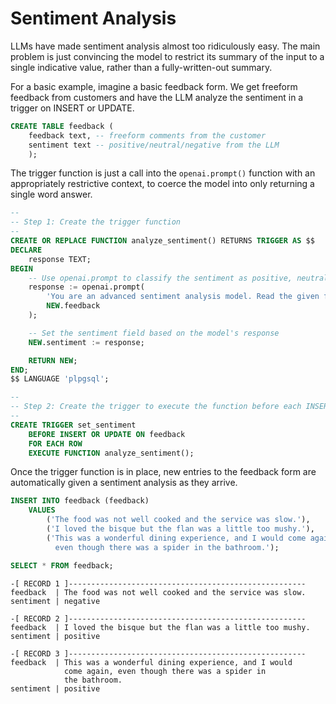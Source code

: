 # Sentiment Analysis

LLMs have made sentiment analysis almost too ridiculously easy. The main problem is just convincing the model to restrict its summary of the input to a single indicative value, rather than a fully-written-out summary.

For a basic example, imagine a basic feedback form. We get freeform feedback from customers and have the LLM analyze the sentiment in a trigger on INSERT or UPDATE.

```sql
CREATE TABLE feedback (
    feedback text, -- freeform comments from the customer
    sentiment text -- positive/neutral/negative from the LLM
    );
```

The trigger function is just a call into the `openai.prompt()` function with an appropriately restrictive context, to coerce the model into only returning a single word answer.

```sql
--
-- Step 1: Create the trigger function
--
CREATE OR REPLACE FUNCTION analyze_sentiment() RETURNS TRIGGER AS $$
DECLARE
    response TEXT;
BEGIN
    -- Use openai.prompt to classify the sentiment as positive, neutral, or negative
    response := openai.prompt(
        'You are an advanced sentiment analysis model. Read the given feedback text carefully and classify it as one of the following sentiments only: "positive", "neutral", or "negative". Respond with exactly one of these words and no others, using lowercase and no punctuation',
        NEW.feedback
    );

    -- Set the sentiment field based on the model's response
    NEW.sentiment := response;

    RETURN NEW;
END;
$$ LANGUAGE 'plpgsql';

--
-- Step 2: Create the trigger to execute the function before each INSERT or UPDATE
--
CREATE TRIGGER set_sentiment
    BEFORE INSERT OR UPDATE ON feedback
    FOR EACH ROW
    EXECUTE FUNCTION analyze_sentiment();
```

Once the trigger function is in place, new entries to the feedback form are automatically given a sentiment analysis as they arrive.

```sql
INSERT INTO feedback (feedback) 
    VALUES 
        ('The food was not well cooked and the service was slow.'),
        ('I loved the bisque but the flan was a little too mushy.'),
        ('This was a wonderful dining experience, and I would come again, 
          even though there was a spider in the bathroom.');

SELECT * FROM feedback;
```
```
-[ RECORD 1 ]-----------------------------------------------------
feedback  | The food was not well cooked and the service was slow.
sentiment | negative

-[ RECORD 2 ]-----------------------------------------------------
feedback  | I loved the bisque but the flan was a little too mushy.
sentiment | positive

-[ RECORD 3 ]-----------------------------------------------------
feedback  | This was a wonderful dining experience, and I would 
            come again, even though there was a spider in 
            the bathroom.
sentiment | positive
```

